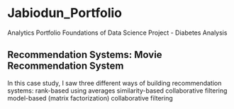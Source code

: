 # Jabiodun_Portfolio
Analytics Portfolio 
Foundations of Data Science Project - Diabetes Analysis 

## Recommendation Systems: Movie Recommendation System 

In this case study, I saw three different ways of building recommendation systems:
rank-based using averages
similarity-based collaborative filtering
model-based (matrix factorization) collaborative filtering
